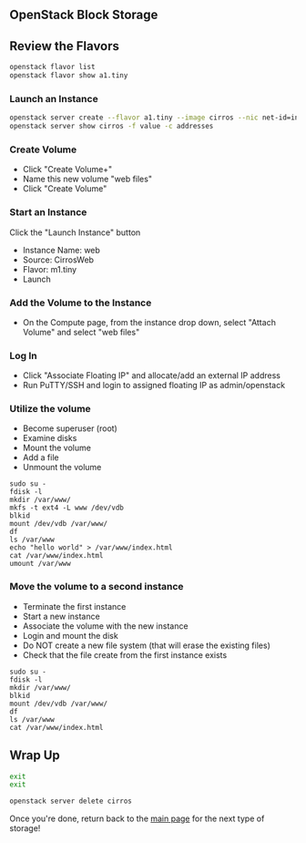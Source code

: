 ## OpenStack Block Storage

## Review the Flavors

```bash
openstack flavor list
openstack flavor show a1.tiny
```

### Launch an Instance

```bash
openstack server create --flavor a1.tiny --image cirros --nic net-id=internal cirros
openstack server show cirros -f value -c addresses
```




### Create Volume
* Click "Create Volume+"
* Name this new volume "web files"
* Click "Create Volume"

### Start an Instance
Click the "Launch Instance" button
* Instance Name: web
* Source: CirrosWeb
* Flavor: m1.tiny
* Launch

### Add the Volume to the Instance
* On the Compute page, from the instance drop down, select "Attach Volume" and select "web files"

### Log In
* Click "Associate Floating IP" and allocate/add an external IP address
* Run PuTTY/SSH and login to assigned floating IP as admin/openstack

### Utilize the volume
* Become superuser (root)
* Examine disks
* Mount the volume
* Add a file
* Unmount the volume

```
sudo su -
fdisk -l
mkdir /var/www/
mkfs -t ext4 -L www /dev/vdb
blkid
mount /dev/vdb /var/www/
df
ls /var/www
echo "hello world" > /var/www/index.html
cat /var/www/index.html
umount /var/www
```


### Move the volume to a second instance
* Terminate the first instance
* Start a new instance
* Associate the volume with the new instance
* Login and mount the disk
* Do NOT create a new file system (that will erase the existing files)
* Check that the file create from the first instance exists

```
sudo su -
fdisk -l
mkdir /var/www/
blkid
mount /dev/vdb /var/www/
df
ls /var/www
cat /var/www/index.html
```

## Wrap Up

```bash
exit
exit
```

```bash
openstack server delete cirros
```

Once you're done, return back to the <A HREF="../master/README.md">main page</A> for the next type of storage!
